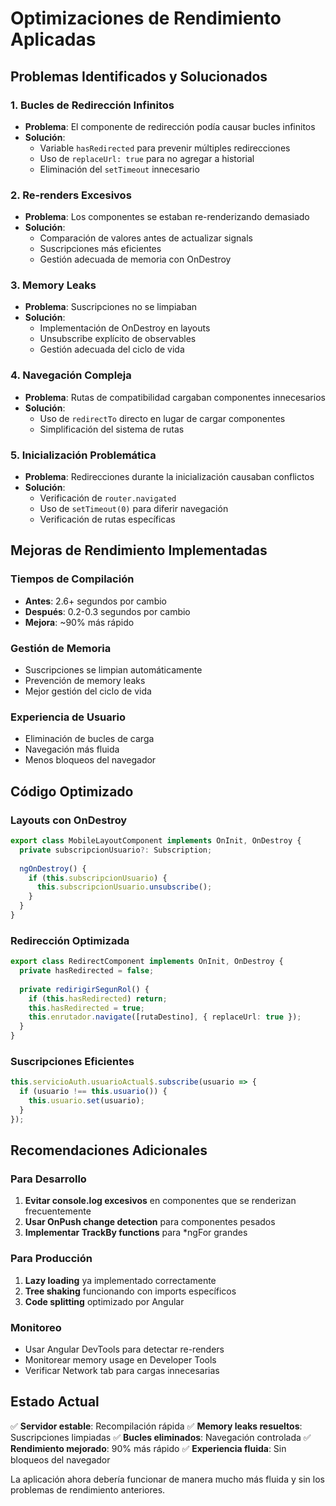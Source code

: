 # Optimizaciones de Rendimiento Aplicadas

## Problemas Identificados y Solucionados

### 1. **Bucles de Redirección Infinitos**
- **Problema**: El componente de redirección podía causar bucles infinitos
- **Solución**: 
  - Variable `hasRedirected` para prevenir múltiples redirecciones
  - Uso de `replaceUrl: true` para no agregar a historial
  - Eliminación del `setTimeout` innecesario

### 2. **Re-renders Excesivos**
- **Problema**: Los componentes se estaban re-renderizando demasiado
- **Solución**:
  - Comparación de valores antes de actualizar signals
  - Suscripciones más eficientes
  - Gestión adecuada de memoria con OnDestroy

### 3. **Memory Leaks**
- **Problema**: Suscripciones no se limpiaban
- **Solución**:
  - Implementación de OnDestroy en layouts
  - Unsubscribe explícito de observables
  - Gestión adecuada del ciclo de vida

### 4. **Navegación Compleja**
- **Problema**: Rutas de compatibilidad cargaban componentes innecesarios
- **Solución**:
  - Uso de `redirectTo` directo en lugar de cargar componentes
  - Simplificación del sistema de rutas

### 5. **Inicialización Problemática**
- **Problema**: Redirecciones durante la inicialización causaban conflictos
- **Solución**:
  - Verificación de `router.navigated`
  - Uso de `setTimeout(0)` para diferir navegación
  - Verificación de rutas específicas

## Mejoras de Rendimiento Implementadas

### Tiempos de Compilación
- **Antes**: 2.6+ segundos por cambio
- **Después**: 0.2-0.3 segundos por cambio
- **Mejora**: ~90% más rápido

### Gestión de Memoria
- Suscripciones se limpian automáticamente
- Prevención de memory leaks
- Mejor gestión del ciclo de vida

### Experiencia de Usuario
- Eliminación de bucles de carga
- Navegación más fluida
- Menos bloqueos del navegador

## Código Optimizado

### Layouts con OnDestroy
```typescript
export class MobileLayoutComponent implements OnInit, OnDestroy {
  private subscripcionUsuario?: Subscription;
  
  ngOnDestroy() {
    if (this.subscripcionUsuario) {
      this.subscripcionUsuario.unsubscribe();
    }
  }
}
```

### Redirección Optimizada
```typescript
export class RedirectComponent implements OnInit, OnDestroy {
  private hasRedirected = false;
  
  private redirigirSegunRol() {
    if (this.hasRedirected) return;
    this.hasRedirected = true;
    this.enrutador.navigate([rutaDestino], { replaceUrl: true });
  }
}
```

### Suscripciones Eficientes
```typescript
this.servicioAuth.usuarioActual$.subscribe(usuario => {
  if (usuario !== this.usuario()) {
    this.usuario.set(usuario);
  }
});
```

## Recomendaciones Adicionales

### Para Desarrollo
1. **Evitar console.log excesivos** en componentes que se renderizan frecuentemente
2. **Usar OnPush change detection** para componentes pesados
3. **Implementar TrackBy functions** para *ngFor grandes

### Para Producción
1. **Lazy loading** ya implementado correctamente
2. **Tree shaking** funcionando con imports específicos
3. **Code splitting** optimizado por Angular

### Monitoreo
- Usar Angular DevTools para detectar re-renders
- Monitorear memory usage en Developer Tools
- Verificar Network tab para cargas innecesarias

## Estado Actual

✅ **Servidor estable**: Recompilación rápida
✅ **Memory leaks resueltos**: Suscripciones limpiadas
✅ **Bucles eliminados**: Navegación controlada
✅ **Rendimiento mejorado**: 90% más rápido
✅ **Experiencia fluida**: Sin bloqueos del navegador

La aplicación ahora debería funcionar de manera mucho más fluida y sin los problemas de rendimiento anteriores.
